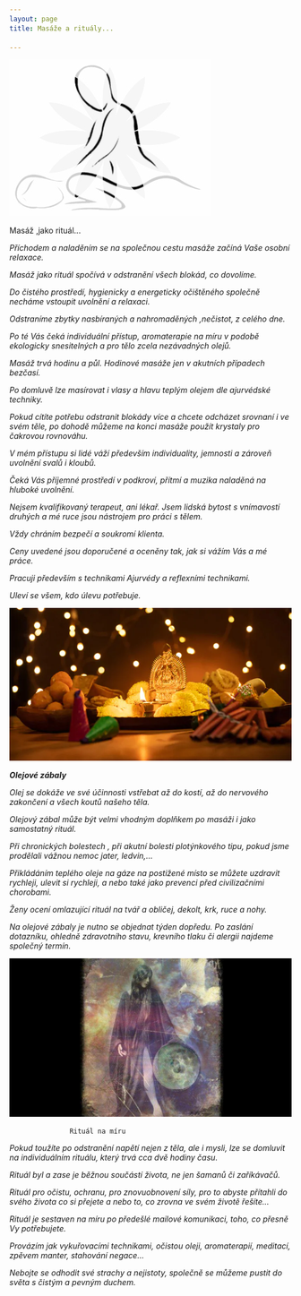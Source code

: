 ```yaml
---
layout: page
title: Masáže a rituály...

---
```

![](/uploads/216-2165067_hands-png-health-pinterest-massage-drawing-transparent-png.jpg)

Masáž ,jako rituál...

_Příchodem a naladěním se na společnou cestu masáže začíná Vaše osobní relaxace._

_Masáž jako rituál spočívá v odstranění všech blokád, co dovolíme._

_Do čistého prostředí, hygienicky a energeticky očištěného společně necháme vstoupit uvolnění a relaxaci._

_Odstraníme zbytky nasbíraných a nahromaděných ,nečistot, z celého dne._

_Po té Vás čeká individuální přístup, aromaterapie na míru v podobě ekologicky snesitelných a pro tělo zcela nezávadných olejů._

_Masáž trvá hodinu a půl. Hodinové masáže jen v akutních případech bezčasí._

_Po domluvě lze masírovat i vlasy a hlavu teplým olejem dle ajurvédské techniky._

_Pokud cítíte potřebu odstranit blokády více a chcete odcházet srovnaní i ve svém těle, po dohodě můžeme na konci masáže použít krystaly pro čakrovou rovnováhu._

_V mém přístupu si lidé váží především individuality, jemnosti a zároveň uvolnění svalů i kloubů._

_Čeká Vás příjemné prostředí v podkroví, přítmí a muzika naladěná na hluboké uvolnění._

_Nejsem kvalifikovaný terapeut, ani lékař. Jsem lidská bytost s vnímavostí druhých a mé ruce jsou nástrojem pro práci s tělem._

_Vždy chráním bezpečí a soukromí klienta._

_Ceny uvedené jsou doporučené a oceněny tak, jak si vážím Vás a mé práce._

_Pracuji především s technikami Ajurvédy a reflexními technikami._

_Uleví se všem, kdo úlevu potřebuje._

![](/uploads/diwaliposterimage-1.webp)

**_Olejové zábaly_**

_Olej se dokáže ve své účinnosti vstřebat až do kostí, až do nervového zakončení a všech koutů našeho těla._

_Olejový zábal může být velmi vhodným doplňkem po masáži i jako samostatný rituál._

_Při chronických bolestech , při akutní bolesti plotýnkového tipu, pokud jsme prodělali vážnou nemoc jater, ledvin,…_

_Přikládáním teplého oleje na gáze na postižené místo se můžete uzdravit rychleji, ulevit si rychleji, a nebo také jako prevenci před civilizačními chorobami._

_Ženy ocení omlazující rituál na tvář a obličej, dekolt, krk, ruce a nohy._

_Na olejové zábaly je nutno se objednat týden dopředu. Po zaslání dotazníku, ohledně zdravotního stavu, krevního tlaku či alergii najdeme společný termín._

![](/uploads/gynNUe9fTCyUpQTvSSpd_shamanka_large_landscape.jpg)

                   Rituál na míru

_Pokud toužíte po odstranění napětí nejen z těla, ale i mysli, lze se domluvit na individuálním rituálu, který trvá cca dvě hodiny času._

_Rituál byl a zase je běžnou součástí života, ne jen šamanů či zaříkávačů._

_Rituál pro očistu, ochranu, pro znovuobnovení síly, pro to abyste přítahli do svého života co si přejete a nebo to, co zrovna ve svém životě řešíte…_

_Rituál je sestaven na míru po předešlé mailové komunikaci, toho, co přesně Vy potřebujete._

_Provázím jak vykuřovacími technikami, očistou oleji, aromaterapií, meditací, zpěvem manter, stahování negace…_

_Nebojte se odhodit své strachy a nejistoty, společně se můžeme pustit do světa s čistým a pevným duchem._